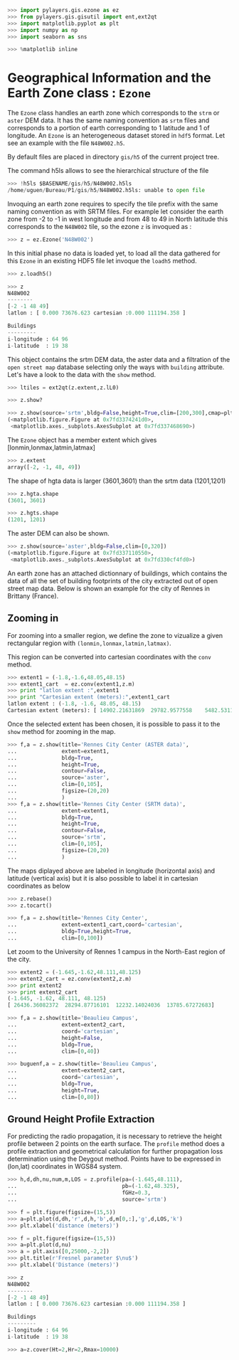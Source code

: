 ```python
>>> import pylayers.gis.ezone as ez
>>> from pylayers.gis.gisutil import ent,ext2qt
>>> import matplotlib.pyplot as plt
>>> import numpy as np
>>> import seaborn as sns
```

```python
>>> %matplotlib inline
```

# Geographical Information and the Earth Zone class : `Ezone`

The `Ezone` class handles an earth zone which corresponds to the `strm` or `aster` DEM data. It has the same naming convention as `srtm` files
and corresponds to a portion of earth corresponding to 1 latitude and 1 of longitude.
An `Ezone` is an heterogeneous dataset stored in `hdf5` format.
Let see an example with the file `N48W002.h5`.

By default files are placed in directory `gis/h5` of the current project tree.

The command h5ls allows to see the hierarchical structure of the file

```python
>>> !h5ls $BASENAME/gis/h5/N48W002.h5ls
/home/uguen/Bureau/P1/gis/h5/N48W002.h5ls: unable to open file
```

Invoquing an earth zone requires to specify the tile prefix with the same
naming convention as with SRTM files. For example let consider the earth zone
from -2 to -1 in west longitude and from 48 to 49 in North latitude this
corresponds to the `N48W002` tile, so the ezone `z` is invoqued as :

```python
>>> z = ez.Ezone('N48W002')
```

In this initial phase no data is loaded yet, to load all the data gathered for this `Ezone` in an existing HDF5 file let invoque the `loadh5` method.

```python
>>> z.loadh5()
```

```python
>>> z
N48W002
--------
[-2 -1 48 49]
latlon : [ 0.000 73676.623 cartesian :0.000 111194.358 ]

Buildings 
--------- 
i-longitude : 64 96
i-latitude  : 19 38
```

This object contains the srtm DEM data, the aster data and a filtration of the `open street map` database selecting only the ways with `building` attribute. Let's have a look to the data with the `show` method.

```python
>>> ltiles = ext2qt(z.extent,z.lL0)
```

```python
>>> z.show?
```

```python
>>> z.show(source='srtm',bldg=False,height=True,clim=[200,300],cmap=plt.cm.hot)
(<matplotlib.figure.Figure at 0x7fd3374241d0>,
 <matplotlib.axes._subplots.AxesSubplot at 0x7fd337468690>)
```

The `Ezone` object has a member extent which gives [lonmin,lonmax,latmin,latmax]

```python
>>> z.extent
array([-2, -1, 48, 49])
```

The shape of hgta data is larger (3601,3601) than the srtm data (1201,1201)

```python
>>> z.hgta.shape
(3601, 3601)
```

```python
>>> z.hgts.shape
(1201, 1201)
```

The aster DEM can also be shown.

```python
>>> z.show(source='aster',bldg=False,clim=[0,320])
(<matplotlib.figure.Figure at 0x7fd337110550>,
 <matplotlib.axes._subplots.AxesSubplot at 0x7fd330cf4fd0>)
```

An earth zone has an attached dictionnary of buildings, which contains the data of all the set of building footprints of the city extracted out of open street map data. Below is shown an example for the city of Rennes in Brittany (France).

## Zooming in

For zooming into a smaller region, we define the zone to vizualize a given rectangular region with
`(lonmin,lonmax,latmin,latmax)`.

This region can be converted into cartesian coordinates with the `conv` method.

```python
>>> extent1 = (-1.8,-1.6,48.05,48.15)
>>> extent1_cart  = ez.conv(extent1,z.m)
>>> print "latlon extent :",extent1
>>> print "Cartesian extent (meters):",extent1_cart
latlon extent : (-1.8, -1.6, 48.05, 48.15)
Cartesian extent (meters): [ 14902.21631869  29782.9577558    5482.53114884  16563.42201909]
```

Once the selected extent has been chosen, it is possible to pass it to the `show` method for zooming in the map.

```python
>>> f,a = z.show(title='Rennes City Center (ASTER data)',
...              extent=extent1,
...              bldg=True,
...              height=True,
...              contour=False,
...              source='aster',
...              clim=[0,105],
...              figsize=(20,20)
...              )
>>> f,a = z.show(title='Rennes City Center (SRTM data)',
...              extent=extent1,
...              bldg=True,
...              height=True,
...              contour=False,
...              source='srtm',
...              clim=[0,105],
...              figsize=(20,20)
...              )
```

The maps diplayed above are labeled in longitude (horizontal axis) and latitude (vertical axis) but it is also possible to label it in cartesian coordinates as below

```python
>>> z.rebase()
>>> z.tocart()
```

```python
>>> f,a = z.show(title='Rennes City Center',
...              extent=extent1_cart,coord='cartesian',
...              bldg=True,height=True,
...              clim=[0,100])
```

Let zoom to the University of Rennes 1 campus in the North-East region of the city.

```python
>>> extent2 = (-1.645,-1.62,48.111,48.125)
>>> extent2_cart = ez.conv(extent2,z.m)
>>> print extent2
>>> print extent2_cart
(-1.645, -1.62, 48.111, 48.125)
[ 26436.36082372  28294.87716101  12232.14024036  13785.67272683]
```

```python
>>> f,a = z.show(title='Beaulieu Campus',
...              extent=extent2_cart,
...              coord='cartesian',
...              height=False,
...              bldg=True,
...              clim=[0,40])
```

```python
>>> buguenf,a = z.show(title='Beaulieu Campus',
...              extent=extent2_cart,
...              coord='cartesian',
...              bldg=True,
...              height=True,
...              clim=[0,80])
```

## Ground Height Profile Extraction

For predicting the radio propagation, it is necessary to retrieve the height profile between 2 points on the earth surface. The `profile` method does a profile extraction and geometrical calculation for further propagation loss determination using the Deygout method. Points have to be expressed in (lon,lat) coordinates in WGS84 system.

```python
>>> h,d,dh,nu,num,m,LOS = z.profile(pa=(-1.645,48.111),
...                                 pb=(-1.62,48.325),
...                                 fGHz=0.3,
...                                 source='srtm')
```

```python
>>> f = plt.figure(figsize=(15,5))
>>> a=plt.plot(d,dh,'r',d,h,'b',d,m[0,:],'g',d,LOS,'k')
>>> plt.xlabel('distance (meters)')
```

```python
>>> f = plt.figure(figsize=(15,5))
>>> a=plt.plot(d,nu)
>>> a = plt.axis([0,25000,-2,2])
>>> plt.title(r'Fresnel parameter $\nu$')
>>> plt.xlabel('Distance (meters)')
```

```python
>>> z
N48W002
--------
[-2 -1 48 49]
latlon : [ 0.000 73676.623 cartesian :0.000 111194.358 ]

Buildings 
--------- 
i-longitude : 64 96
i-latitude  : 19 38
```

```python
>>> a=z.cover(Ht=2,Hr=2,Rmax=10000)
```
